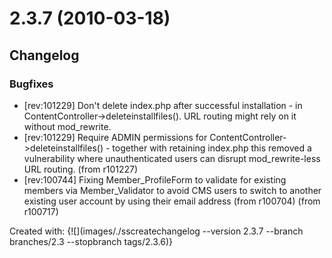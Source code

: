 # 2.3.7 (2010-03-18)

## Changelog

###  Bugfixes

 * [rev:101229] Don't delete index.php after successful installation - in ContentController->deleteinstallfiles(). URL routing might rely on it without mod_rewrite.
 * [rev:101229] Require ADMIN permissions for ContentController->deleteinstallfiles() - together with retaining index.php this removed a vulnerability where unauthenticated users can disrupt mod_rewrite-less URL routing. (from r101227)
 * [rev:100744] Fixing Member_ProfileForm to validate for existing members via Member_Validator to avoid CMS users to switch to another existing user account by using their email address (from r100704) (from r100717)

Created with:
{![](images/./sscreatechangelog --version 2.3.7 --branch branches/2.3 --stopbranch tags/2.3.6)}